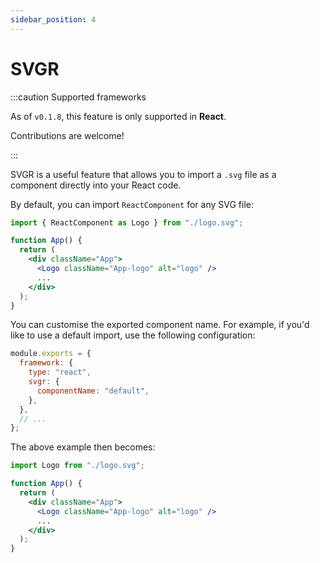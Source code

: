 ```yaml
---
sidebar_position: 4
---
```


# SVGR

:::caution Supported frameworks

As of `v0.1.8`, this feature is only supported in **React**.

Contributions are welcome!

:::

SVGR is a useful feature that allows you to import a `.svg` file as a component directly into your React code.

By default, you can import `ReactComponent` for any SVG file:

```jsx
import { ReactComponent as Logo } from "./logo.svg";

function App() {
  return (
    <div className="App">
      <Logo className="App-logo" alt="logo" />
      ...
    </div>
  );
}
```

You can customise the exported component name. For example, if you'd like to use a default import, use the following configuration:

```js title="/viteshot.config.js"
module.exports = {
  framework: {
    type: "react",
    svgr: {
      componentName: "default",
    },
  },
  // ...
};
```

The above example then becomes:

```jsx
import Logo from "./logo.svg";

function App() {
  return (
    <div className="App">
      <Logo className="App-logo" alt="logo" />
      ...
    </div>
  );
}
```
